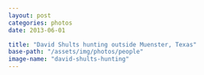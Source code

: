 ```yaml
---
layout: post
categories: photos
date: 2013-06-01

title: "David Shults hunting outside Muenster, Texas"
base-path: "/assets/img/photos/people"
image-name: "david-shults-hunting"
---
```

